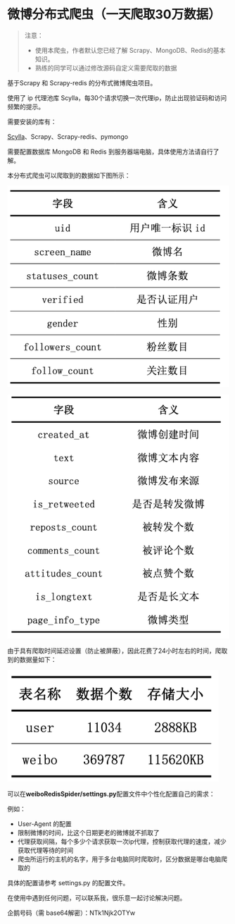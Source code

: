 # 微博分布式爬虫（一天爬取30万数据）

> 注意：
>
> - 使用本爬虫，作者默认您已经了解 Scrapy、MongoDB、Redis的基本知识。
> - 熟练的同学可以通过修改源码自定义需要爬取的数据

基于Scrapy 和 Scrapy-redis 的分布式微博爬虫项目。

使用了 ip 代理池库 Scylla，每30个请求切换一次代理ip，防止出现验证码和访问频繁的提示。

需要安装的库有：

[Scylla](https://github.com/imWildCat/scylla)、Scrapy、Scrapy-redis、pymongo

需要配置数据库 MongoDB 和 Redis 到服务器端电脑，具体使用方法请自行了解。

本分布式爬虫可以爬取到的数据如下图所示：

![image-20181122152739357](assets/image-20181122152739357-2871659.png)

![image-20181122152759130](assets/image-20181122152759130-2871679.png)

由于具有爬取时间延迟设置（防止被屏蔽），因此花费了24小时左右的时间，爬取到的数据量如下：

![image-20181122152931165](assets/image-20181122152931165-2871771.png)

可以在**weiboRedisSpider/settings.py**配置文件中个性化配置自己的需求：

例如：

- User-Agent 的配置
- 限制微博的时间，比这个日期更老的微博就不抓取了
- 代理获取间隔，每个多少个请求获取一次ip代理，控制获取代理的速度，减少获取代理等待的时间
- 爬虫所运行的主机的名字，用于多台电脑同时爬取时，区分数据是哪台电脑爬取的

具体的配置请参考 settings.py 的配置文件。

在使用中遇到任何问题，可以联系我，很乐意一起讨论解决问题。

企鹅号码（需 base64解密）：NTk1Njk2OTYw